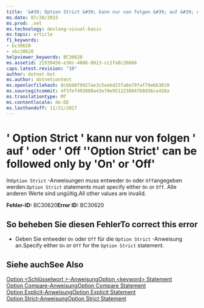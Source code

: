 ```yaml
---
title: '&#39; Option Strict &#39; kann nur von folgen &#39; auf &#39; oder &#39; Off &#39;'
ms.date: 07/20/2015
ms.prod: .net
ms.technology: devlang-visual-basic
ms.topic: article
f1_keywords:
- bc30620
- vbc30620
helpviewer_keywords: BC30620
ms.assetid: 21939456-e36c-4886-8923-cc1fa0c26666
caps.latest.revision: "10"
author: dotnet-bot
ms.author: dotnetcontent
ms.openlocfilehash: 8cbb88f9927ae3c5eebd23fa8e79faf79e6b3010
ms.sourcegitcommit: 4f3fef493080a43e70e951223894768d36ce430a
ms.translationtype: MT
ms.contentlocale: de-DE
ms.lasthandoff: 11/21/2017
---
```

# <a name="39option-strict39-can-be-followed-only-by-39on39-or-39off39"></a><span data-ttu-id="c0f16-102">&#39; Option Strict &#39; kann nur von folgen &#39; auf &#39; oder &#39; Off &#39;</span><span class="sxs-lookup"><span data-stu-id="c0f16-102">&#39;Option Strict&#39; can be followed only by &#39;On&#39; or &#39;Off&#39;</span></span>
<span data-ttu-id="c0f16-103">In`Option Strict` -Anweisungen muss entweder `On` oder `Off`angegeben werden.</span><span class="sxs-lookup"><span data-stu-id="c0f16-103">`Option Strict` statements must specify either `On` or `Off`.</span></span> <span data-ttu-id="c0f16-104">Alle anderen Werte sind ungültig.</span><span class="sxs-lookup"><span data-stu-id="c0f16-104">All other values are invalid.</span></span>  
  
 <span data-ttu-id="c0f16-105">**Fehler-ID:** BC30620</span><span class="sxs-lookup"><span data-stu-id="c0f16-105">**Error ID:** BC30620</span></span>  
  
## <a name="to-correct-this-error"></a><span data-ttu-id="c0f16-106">So beheben Sie diesen Fehler</span><span class="sxs-lookup"><span data-stu-id="c0f16-106">To correct this error</span></span>  
  
-   <span data-ttu-id="c0f16-107">Geben Sie entweder `On` oder `Off` für die `Option Strict` -Anweisung an.</span><span class="sxs-lookup"><span data-stu-id="c0f16-107">Specify either `On` or `Off` for the `Option Strict` statement.</span></span>  
  
## <a name="see-also"></a><span data-ttu-id="c0f16-108">Siehe auch</span><span class="sxs-lookup"><span data-stu-id="c0f16-108">See Also</span></span>  
 [<span data-ttu-id="c0f16-109">Option \<Schlüsselwort >-Anweisung</span><span class="sxs-lookup"><span data-stu-id="c0f16-109">Option \<keyword> Statement</span></span>](../../visual-basic/language-reference/statements/option-keyword-statement.md)  
 [<span data-ttu-id="c0f16-110">Option Compare-Anweisung</span><span class="sxs-lookup"><span data-stu-id="c0f16-110">Option Compare Statement</span></span>](../../visual-basic/language-reference/statements/option-compare-statement.md)  
 [<span data-ttu-id="c0f16-111">Option Explicit-Anweisung</span><span class="sxs-lookup"><span data-stu-id="c0f16-111">Option Explicit Statement</span></span>](../../visual-basic/language-reference/statements/option-explicit-statement.md)  
 [<span data-ttu-id="c0f16-112">Option Strict-Anweisung</span><span class="sxs-lookup"><span data-stu-id="c0f16-112">Option Strict Statement</span></span>](../../visual-basic/language-reference/statements/option-strict-statement.md)
